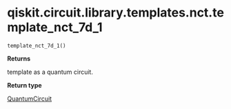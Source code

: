 # qiskit.circuit.library.templates.nct.template\_nct\_7d\_1

<span id="undefined" />

`template_nct_7d_1()`

**Returns**

template as a quantum circuit.

**Return type**

[QuantumCircuit](qiskit.circuit.QuantumCircuit#qiskit.circuit.QuantumCircuit "qiskit.circuit.QuantumCircuit")
